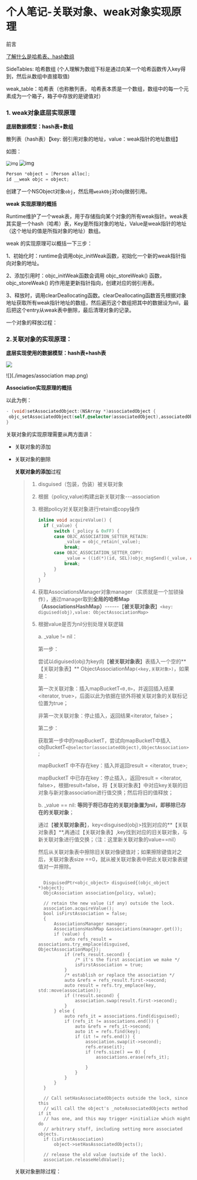 # 个人笔记-关联对象、weak对象实现原理

前言

 [了解什么是哈希表、hash数组](https://juejin.cn/post/6844903778940878861#heading-10)

SideTables: 哈希数组 (个人理解为数组下标是通过向某一个哈希函数传入key得到，然后从数组中直接取值)

weak_table：哈希表（也称散列表， 哈希表本质是一个数组，数组中的每一个元素成为一个箱子，箱子中存放的是键值对）

### 1. weak对象底层实现原理

**底层数据模型：hash表+数组**

散列表（hash表）【key: 弱引用对象的地址，value：weak指针的地址数组】

如图：

<img src="../images/weak底层类图.png" alt="img" style="zoom:80%;" />





<img src="../images/weak_table存储结构.png" alt="img" style="zoom:100%;" />

```objective-c
Person *object = [Person alloc];
id __weak objc = object;
```

创建了一个NSObject对象`obj`，然后用`weakObj`对obj做弱引用。

**weak 实现原理的概括**

Runtime维护了一个weak表，用于存储指向某个对象的所有weak指针。weak表其实是一个hash（哈希）表，Key是所指对象的地址，Value是weak指针的地址（这个地址的值是所指对象的地址）数组。

weak 的实现原理可以概括一下三步：

1、初始化时：runtime会调用objc_initWeak函数，初始化一个新的weak指针指向对象的地址。

2、添加引用时：objc_initWeak函数会调用 objc_storeWeak() 函数， objc_storeWeak() 的作用是更新指针指向，创建对应的弱引用表。

3、释放时，调用clearDeallocating函数。clearDeallocating函数首先根据对象地址获取所有weak指针地址的数组，然后遍历这个数组把其中的数据设为nil，最后把这个entry从weak表中删除，最后清理对象的记录。

一个对象的释放过程：



### 2.关联对象的实现原理：

**底层实现使用的数据模型：hash表+hash表**

![](./images/association存储结构.png)

![](./images/association map.png)

**Association实现原理的概括**

以此为例：

```objective-c
- (void)setAssociatedObject:(NSArray *)associatedObject {
 objc_setAssociatedObject(self,@selector(associatedObject),associatedObject,OBJC_ASSOCIATION_COPY_NONATOMIC);
}

```



关联对象的实现原理需要从两方面讲：

* 关联对象的添加

* 关联对象的删除

  **关联对象的添加**过程

  > 1. disguised（包装，伪装）被关联对象
  >
  > 2. 根据（policy,value)构建出新关联对象---association
  >
  > 3. 根据policy对关联对象进行retain或copy操作
  >
  >    ```c++
  >    inline void acquireValue() {
  >      if (_value) {
  >          switch (_policy & 0xFF) {
  >          case OBJC_ASSOCIATION_SETTER_RETAIN:
  >              _value = objc_retain(_value);
  >              break;
  >          case OBJC_ASSOCIATION_SETTER_COPY:
  >              _value = ((id(*)(id, SEL))objc_msgSend)(_value, @selector(copy));
  >              break;
  >          }
  >      }
  >    }
  >    ```
  >
  > 4. 获取AssociationsManager对象manager（实质就是一个加锁操作），通过manager取到**全局的哈希Map（AssociationsHashMap）**------【**被关联对象表**】`<key: diguised(obj),value: ObjectAssociationMap>`
  >
  > 5. 根据value是否为nil分别处理关联逻辑
  >
  >    a. _value != nil： 
  >
  >    第一步：
  >
  >    尝试以diguised(obj)为key向【**被关联对象表**】表插入一个空的**【关联对象表】** ObjectAssociationMap`(<key,关联对象>)`，如果是：
  >
  >    第一次关联对象：插入mapBucketT`<0,0>`，并返回插入结果<iterator, true>，后面以此为依据在锁外将被关联对象的关联标记位置为true；
  >
  >    非第一次关联对象：停止插入，返回结果<iterator, false>；
  >
  >    第二步：
  >
  >    获取第一步中的mapBucketT，尝试向mapBucketT中插入objBucketT`<@selector(associatedObject),ObjectAssociation>` ;
  >
  >    mapBucketT 中不存在key：插入并返回result = <iterator, true>;
  >
  >    mapBucketT 中已存在key：停止插入，返回result = <iterator, false>，根据result=false，将【关联对象表】中对应key关联的旧对象与新对象association进行值交换；然后将旧的值释放；
  >
  >    b. _value == nil:  **等同于将已存在的关联对象置为nil，即移除已存在的关联对象**；
  >
  >    通过【**被关联对象表**】，key<disguised(obj)>找到对应的**【关联对象表】**,再通过【关联对象表】,key找到对应的旧关联对象，与新关联对象进行值交换；（注：这里新关联对象的value==nil）
  >
  >    然后从关联对象表中擦除旧关联对像键值对；如果擦除键值对之后，关联对象表size ==0，就从被关联对象表中把此关联对象表键值对一并擦除。
  >
  >    ```objc
  >    
  >      DisguisedPtr<objc_object> disguised{(objc_object *)object};
  >      ObjcAssociation association{policy, value};
  >    
  >      // retain the new value (if any) outside the lock.
  >      association.acquireValue();
  >      bool isFirstAssociation = false;
  >      {
  >          AssociationsManager manager;
  >          AssociationsHashMap &associations(manager.get());
  >          if (value) {
  >              auto refs_result = associations.try_emplace(disguised, ObjectAssociationMap{});
  >              if (refs_result.second) {
  >                  /* it's the first association we make */
  >                  isFirstAssociation = true;
  >              }
  >              /* establish or replace the association */
  >              auto &refs = refs_result.first->second;
  >              auto result = refs.try_emplace(key, std::move(association));
  >              if (!result.second) {
  >                  association.swap(result.first->second);
  >              }
  >          } else {
  >              auto refs_it = associations.find(disguised);
  >              if (refs_it != associations.end()) {
  >                  auto &refs = refs_it->second;
  >                  auto it = refs.find(key);
  >                  if (it != refs.end()) {
  >                      association.swap(it->second);
  >                      refs.erase(it);
  >                      if (refs.size() == 0) {
  >                          associations.erase(refs_it);
  >    
  >                      }
  >                  }
  >              }
  >          }
  >      }
  >    
  >      // Call setHasAssociatedObjects outside the lock, since this
  >      // will call the object's _noteAssociatedObjects method if it
  >      // has one, and this may trigger +initialize which might do
  >      // arbitrary stuff, including setting more associated objects.
  >      if (isFirstAssociation)
  >          object->setHasAssociatedObjects();
  >    
  >      // release the old value (outside of the lock).
  >      association.releaseHeldValue();
  >    ```

  关联对象删除过程：






